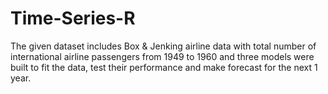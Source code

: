 # Time-Series-R
The given dataset includes Box &amp; Jenking airline data with total number of international airline passengers from 1949 to 1960 and  three models were built to fit the data, test their performance and make forecast for the next 1 year.
